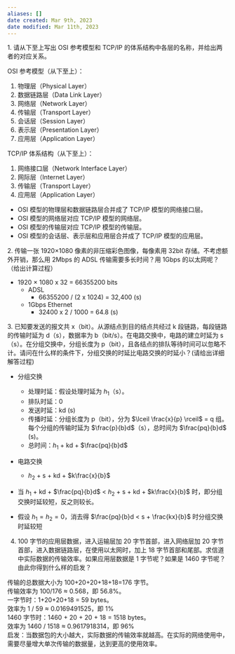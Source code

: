 ```yaml
---
aliases: []
date created: Mar 9th, 2023
date modified: Mar 11th, 2023
---
```

1. 请从下至上写出 OSI 参考模型和 TCP/IP 的体系结构中各层的名称，并给出两者的对应关系。  

OSI 参考模型（从下至上）：
1. 物理层（Physical Layer）
2. 数据链路层（Data Link Layer）
3. 网络层（Network Layer）
4. 传输层（Transport Layer）
5. 会话层（Session Layer）
6. 表示层（Presentation Layer）
7. 应用层（Application Layer）

TCP/IP 体系结构（从下至上）：
1. 网络接口层（Network Interface Layer）
2. 网际层（Internet Layer）
3. 传输层（Transport Layer）
4. 应用层（Application Layer）

- OSI 模型的物理层和数据链路层合并成了 TCP/IP 模型的网络接口层。
- OSI 模型的网络层对应 TCP/IP 模型的网络层。
- OSI 模型的传输层对应 TCP/IP 模型的传输层。
- OSI 模型的会话层、表示层和应用层合并成了 TCP/IP 模型的应用层。

2. 传输一张 1920×1080 像素的非压缩彩色图像，每像素用 32bit 存储。不考虑额外开销，那么用 2Mbps 的 ADSL 传输需要多长时间？用 1Gbps 的以太网呢？（给出计算过程）

- 1920 × 1080 x 32 = 66355200 bits
	- ADSL
		- 66355200 / (2 x 1024) = 32,400 (s)
	- 1Gbps Ethernet
		- 32400 x 2 / 1000 = 64.8 (s)

3. 已知要发送的报文共 x（bit）。从源结点到目的结点共经过 k 段链路，每段链路的传输时延为 d（s），数据率为 b（bit/s）。在电路交换中，电路的建立时延为 s（s）。在分组交换中，分组长度为 p（bit），且各结点的排队等待时间可以忽略不计。请问在什么样的条件下，分组交换的时延比电路交换的时延小？(请给出详细解答过程)  

- 分组交换
	- 处理时延：假设处理时延为 $h_{1}$（s）。
	- 排队时延：0
	- 发送时延：kd (s)
	- 传播时延：分组长度为 p（bit），分为 $\lceil \frac{x}{p} \rceil$ = q 组。每个分组的传输时延为 $\frac{p}{b}d$（s），总时间为 $\frac{pq}{b}d$ (s)。
	- 总时间：$h_1$ + kd + $\frac{pq}{b}d$

- 电路交换
	- $h_{2}$ + s + kd + $k\frac{x}{b}$

- 当 $h_1$ + kd + $\frac{pq}{b}d$ < $h_{2}$ + s + kd + $k\frac{x}{b}$ 时，即分组交换时延较短，反之则较长。  
- 假设 $h_{1} = h_{2} = 0$，消去得 $\frac{pq}{b}d < s + \frac{kx}{b}$ 时分组交换时延较短

4. 100 字节的应用层数据，进入运输层加 20 字节首部，进入网络层加 20 字节首部，进入数据链路层，在使用以太网时，加上 18 字节首部和尾部。求信道中实际数据的传输效率。如果应用层数据是 1 字节呢？如果是 1460 字节呢？由此你得到什么样的启发？  

传输的总数据大小为 100+20+20+18+18=176 字节。  
传输效率为 100/176 ≈ 0.568，即 56.8%。  
一字节时：1+20+20+18 = 59 bytes。  
效率为 1 / 59 ≈ 0.0169491525，即 1%  
1460 字节时：1460 + 20 + 20 + 18 = 1518 bytes。  
效率为 1460 / 1518 ≈ 0.9617918314，即 96%  
启发：当数据包的大小越大，实际数据的传输效率就越高。在实际的网络使用中，需要尽量增大单次传输的数据量，达到更高的使用效率。
